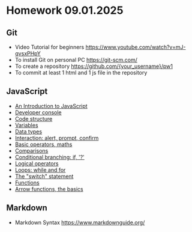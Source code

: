 # Homework 09.01.2025

## Git 
- Video Tutorial for beginners https://www.youtube.com/watch?v=mJ-qvsxPHpY
- To install Git on personal PC https://git-scm.com/
- To create a repository https://github.com/{your_username}/pw1
- To commit at least 1 html and 1 js file in the repository

## JavaScript
- [An Introduction to JavaScript](https://javascript.info/intro)
- [Developer console](https://javascript.info/devtools)
- [Code structure](https://javascript.info/structure)
- [Variables](https://javascript.info/variables)
- [Data types](https://javascript.info/types)
- [Interaction: alert, prompt, confirm](https://javascript.info/alert-prompt-confirm)
- [Basic operators, maths](https://javascript.info/operators)
- [Comparisons](https://javascript.info/comparison)
- [Conditional branching: if, '?'](https://javascript.info/ifelse)
- [Logical operators](https://javascript.info/logical-operators)
- [Loops: while and for](https://javascript.info/while-for)
- [The "switch" statement](https://javascript.info/switch)
- [Functions](https://javascript.info/function-basics)
- [Arrow functions, the basics](https://javascript.info/arrow-functions-basics)

## Markdown
- Markdown Syntax https://www.markdownguide.org/